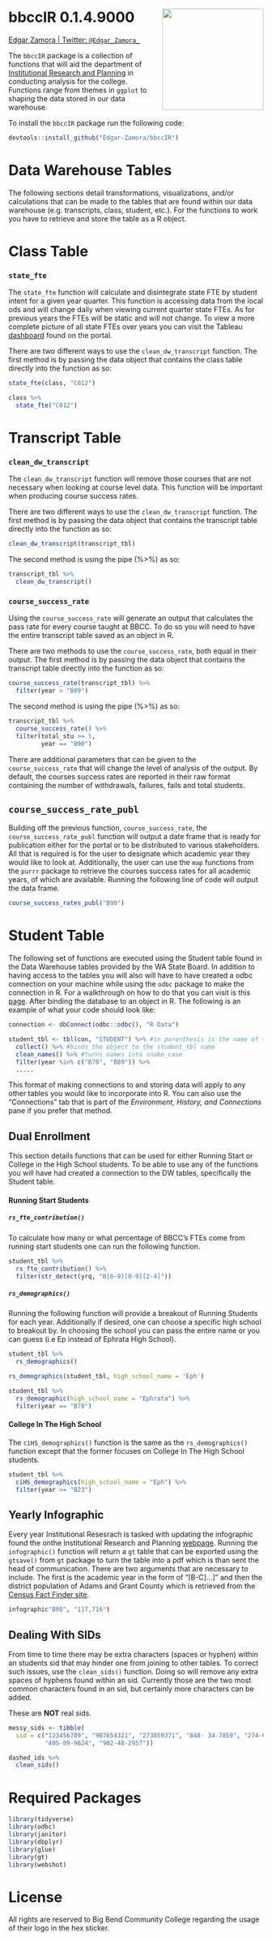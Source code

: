bbccIR 0.1.4.9000 <img src="man/bbccIR_hex.png" align="right" style="width:200px;height:200x;">
===============================================================================================

[Edgar Zamora \| Twitter:
`@Edgar_Zamora_`](https://twitter.com/Edgar_Zamora_)

The `bbccIR` package is a collection of functions that will aid the
department of [Institutional Research and
Planning](https://www.bigbend.edu/information-center/institutional-research-planning/)
in conducting analysis for the college. Functions range from themes in
`ggplot` to shaping the data stored in our data warehouse.

To install the `bbccIR` package run the following code:

``` r
devtools::install_github("Edgar-Zamora/bbccIR")
```

Data Warehouse Tables
=====================

The following sections detail transformations, visualizations, and/or
calculations that can be made to the tables that are found within our
data warehouse (e.g. transcripts, class, student, etc.). For the
functions to work you have to retrieve and store the table as a R
object.

Class Table
===========

### `state_fte`

The `state_fte` function will calculate and disintegrate state FTE by
student intent for a given year quarter. This function is accessing data
from the local ods and will change daily when viewing current quarter
state FTEs. As for previous years the FTEs will be static and will not
change. To view a more complete picture of all state FTEs over years you
can visit the Tableau
[dashboard](https://tableau.sbctc.edu/t/BBCC/views/LiveClassCapacity/StateFTEDashboard?iframeSizedToWindow=true&%3Aembed=y&%3AshowAppBanner=false&%3Adisplay_count=no&%3AshowVizHome=no&%3Aorigin=viz_share_link)
found on the portal.

There are two different ways to use the `clean_dw_transcript` function.
The first method is by passing the data object that contains the class
table directly into the function as so:

``` r
state_fte(class, "C012")
```

``` r
class %>% 
  state_fte("C012")
```

Transcript Table
================

### `clean_dw_transcript`

The `clean_dw_transcript` function will remove those courses that are
not necessary when looking at course level data. This function will be
important when producing course success rates.

There are two different ways to use the `clean_dw_transcript` function.
The first method is by passing the data object that contains the
transcript table directly into the function as so:

``` r
clean_dw_transcript(transcript_tbl)
```

The second method is using the pipe (%&gt;%) as so:

``` r
transcript_tbl %>% 
  clean_dw_transcript()
```

### `course_success_rate`

Using the `course_success_rate` will generate an output that calculates
the pass rate for every course taught at BBCC. To do so you will need to
have the entire transcript table saved as an object in R.

There are two methods to use the `course_success_rate`, both equal in
their output. The first method is by passing the data object that
contains the transcript table directly into the function as so:

``` r
course_success_rate(transcript_tbl) %>%
  filter(year > "B89")
```

The second method is using the pipe (%&gt;%) as so:

``` r
transcript_tbl %>% 
  course_success_rate() %>% 
  filter(total_stu >= 5, 
         year == "B90")
```

There are additional parameters that can be given to the
`course_success_rate` that will change the level of analysis of the
output. By default, the courses success rates are reported in their raw
format containing the number of withdrawals, failures, fails and total
students.

`course_success_rate_publ`
--------------------------

Building off the previous function, `course_success_rate`, the
`course_success_rate_publ` function will output a date frame that is
ready for publication either for the portal or to be distributed to
various stakeholders. All that is required is for the user to designate
which academic year they would like to look at. Additionally, the user
can use the `map` functions from the `purrr` package to retrieve the
courses success rates for all academic years, of which are available.
Running the following line of code will output the data frame.

``` r
course_success_rates_publ("B90")
```

Student Table
=============

The following set of functions are executed using the Student table
found in the Data Warehouse tables provided by the WA State Board. In
addition to having access to the tables you will also will have to have
created a odbc connection on your machine while using the `odbc` package
to make the connection in R. For a walkthrough on how to do that you can
visit is this [page](https://db.rstudio.com/odbc/). After binding the
database to an object in R. The following is an example of what your
code should look like:

``` r
connection <- dbConnect(odbc::odbc(), "R Data")

student_tbl <- tbl(con, "STUDENT") %>% #in parenthesis is the name of table as given by SBCTC
  collect() %>% #binds the object to the student_tbl name
  clean_names() %>% #turns names into snake_case
  filter(year %in% c("B78", "B89")) %>% 
  .....
```

This format of making connections to and storing data will apply to any
other tables you would like to incorporate into R. You can also use the
“Connections” tab that is part of the *Environment, History, and
Connections* pane if you prefer that method.

Dual Enrollment
---------------

This section details functions that can be used for either Running Start
or College in the High School students. To be able to use any of the
functions you will have had created a connection to the DW tables,
specifically the Student table.

#### Running Start Students

##### `rs_fte_contribution()`

To calculate how many or what percentage of BBCC’s FTEs come from
running start students one can run the following function.

``` r
student_tbl %>% 
  rs_fte_contribution() %>% 
  filter(str_detect(yrq, "B[6-9][0-9][2-4]"))
```

##### `rs_demographics()`

Running the following function will provide a breakout of Running
Students for each year. Additionally if desired, one can choose a
specific high school to breakout by. In choosing the school you can pass
the entire name or you can guess (i.e Ep instead of Ephrata High
School).

``` r
student_tbl %>% 
  rs_demographics()

rs_demographics(student_tbl, high_school_name = 'Eph')

student_tbl %>%
  rs_demographic(high_school_name = "Ephrata") %>%
  filter(year == "B78")
```

#### College In The High School

The `ciHS_demographics()` function is the same as the
`rs_demographics()` function except that the former focuses on College
In The High School students.

``` r
student_tbl %>% 
  ciHS_demographics(high_school_name = "Eph") %>%
  filter(year >= "B23")
```

Yearly Infographic
------------------

Every year Institutional Resesrach is tasked with updating the
infographic found the onthe Institutional Research and Planning
[webpage](https://www.bigbend.edu/information-center/institutional-research-planning/).
Running the `infographic()` function will return a `gt` table that can
be exported using the `gtsave()` from `gt` package to turn the table
into a pdf which is than sent the head of communication. There are two
arguments that are necessary to include. The first is the academic year
in the form of “\[B-C\]…\]” and then the district population of Adams
and Grant County which is retrieved from the [Census Fact Finder
site](https://www.census.gov/quickfacts/fact/table/grantcountywashington,adamscountywashington,US/PST045219).

``` r
infographic"B90", "117,716")
```

Dealing With SIDs
-----------------

From time to time there may be extra characters (spaces or hyphen)
within an students sid that may hinder one from joining to other tables.
To correct such issues, use the `clean_sids()` function. Doing so will
remove any extra spaces of hyphens found within an sid. Currently those
are the two most common characters found in an sid, but certainly more
characters can be added.

These are **NOT** real sids.

``` r
messy_sids <- tibble(
  sid = c("123456789", "987654321", "273859371", "848- 34-7859", "274-05-9031  ", "562058276",
          "495-09-9624", "902-48-2957"))

dashed_ids %>% 
  clean_sids()
```

Required Packages
=================

``` r
library(tidyverse)
library(odbc)
library(janitor)
library(dbplyr)
library(glue)
library(gt)
library(webshot)
```

License
=======

All rights are reserved to Big Bend Community College regarding the
usage of their logo in the hex sticker.

